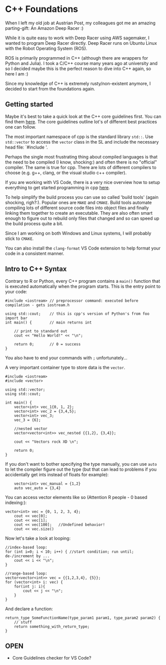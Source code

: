 # C++ Foundations

When I left my old job at Austrian Post, my colleagues got me an amazing parting-gift: An Amazon Deep Racer :)

While it is quite easy to work with Deep Racer using AWS sagemaker, I wanted to program Deep Racer directly. Deep Racer runs on Ubuntu Linux with the Robot Operating System (ROS).

ROS is primarily programmed in C++ (although there are wrappers for Python and Julia). I took a C/C++ course many years ago at university and so I decided maybe this is the perfect reason to dive into C++ again, so here I am :)

Since my knowledge of C++ is extremely rusty/non-existent anymore, I decided to start from the foundations again.

## Getting started

Maybe it's best to take a quick look at the C++ core guidelines first. You can find them [here](http://isocpp.github.io/CppCoreGuidelines/CppCoreGuidelines#mains). The core guidelines outline lot's of different best practices one can follow. 

The most important namespace of cpp is the standard library `std::`. Use `std::vector` to access the `vector` class in the SL and include the necessary head file: `#include <vector>'.

Perhaps the single most frustrating thing about compiled languages is that the need to be compiled (I know, shocking:) and often there is no "official" compiler. The same is true for cpp. There are lots of different compilers to choose (e.g. g++, clang, or the visual studio c++ compiler).

If you are working with VS Code, there is a very nice overview how to setup everything to get started programming in cpp [here](https://code.visualstudio.com/docs/cpp/config-msvc).

To help simplify the build process you can use so called 'build tools' (again shocking, righ?:). Popular ones are `MAKE` and `CMAKE`. Build tools automate compiling lots of different source code files into object files and finally linking them together to create an executable. They are also often smart enough to figure out to rebuild only files that changed and so can speed up the build process quite a bit.

Since I am working on both Windows and Linux systems, I will probably stick to `CMAKE`.

You can also install the `clang-format` VS Code extension to help format your code in a consistent manner.

## Intro to C++ Syntax
Contrary to R or Python, every C++ program contains a `main()` function that is executed automatically when the program starts. This is the entry point to your code:

```
#include <iostream> // preprocessor command: executed before compilation - gets iostream.h

using std::cout;    // this is cpp's version of Python's from foo import bar
int main() {        // main returns int

    // print to standard out
    cout << "Hello World!" << "\n";

    return 0;       // 0 = success
}
```
You also have to end your commands with `;` unfortunately...

A very important container type to store data is the `vector`.

```
#include <iostream>
#include <vector>

using std::vector;
using std::cout;

int main() {
    vector<int> vec_1{0, 1, 2};
    vector<int> vec_2 = {3,4,5};
    vector<int> vec_3;
    vec_3 = {6};

    //nested vector
    vector<vector<int>> vec_nested {{1,2}, {3,4}};

    cout << "Vectors rock XD \n";

    return 0;
}
```
If you don't want to bother specifying the type manually, you can use `auto` to let the compiler figure out the type (but that can lead to problems if you accidentally get ints instead of floats for example):
```
    vector<int> vec_manual = {1,2}
    auto vec_auto = {3,4}
```

You can access vector elements like so (Attention R people - 0 based indexing:):
```
vector<int> vec = {0, 1, 2, 3, 4};
    cout << vec[0];
    cout << vec[1];
    cout << vec[100];   //Undefined behavior!
    cout << vec.size()
```

Now let's take a look at looping:
```
//index-based loop:
for (int i=0; i < 10; i++) { //start condition; run until; de-/increment by ...
    cout << i << "\n";
}

//range-based loop:
vector<vector<int>> vec = {{1,2,3,4}, {5}};
for (vector<int> i: vec) {
    for(int j: i){
        cout << j << "\n";
    }
}
```

And declare a function:
```
return_type SomeFunctionName(type_param1 param1, type_param2 param2) {
    // stuff
    return something_with_return_type;
}
```

## OPEN

- Core Guidelines checker for VS Code?